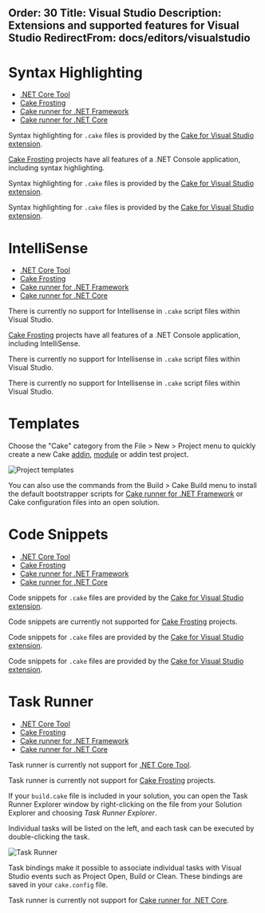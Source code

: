 Order: 30
Title: Visual Studio
Description: Extensions and supported features for Visual Studio
RedirectFrom: docs/editors/visualstudio
---

# Syntax Highlighting

<ul class="nav nav-tabs">
    <li class="active"><a data-toggle="tab" href="#tool1">.NET Core Tool</a></li>
    <li><a data-toggle="tab" href="#frosting1">Cake Frosting</a></li>
    <li><a data-toggle="tab" href="#netfx1">Cake runner for .NET Framework</a></li>
    <li><a data-toggle="tab" href="#core1">Cake runner for .NET Core</a></li>
</ul>

<div class="tab-content">
    <div id="tool1" class="tab-pane fade in active">
        <p>
            Syntax highlighting for <code>.cake</code> files is provided by the <a href="https://marketplace.visualstudio.com/items?itemName=vs-publisher-1392591.CakeforVisualStudio">Cake for Visual Studio extension</a>.
        </p>
    </div>
    <div id="frosting1" class="tab-pane fade">
        <p>
            <a href="/docs/running-builds/runners/cake-frosting">Cake Frosting</a> projects have all features of a .NET Console application, including syntax highlighting.
        </p>
    </div>
    <div id="netfx1" class="tab-pane fade">
        <p>
            Syntax highlighting for <code>.cake</code> files is provided by the <a href="https://marketplace.visualstudio.com/items?itemName=vs-publisher-1392591.CakeforVisualStudio">Cake for Visual Studio extension</a>.
        </p>
    </div>
    <div id="core1" class="tab-pane fade">
        <p>
            Syntax highlighting for <code>.cake</code> files is provided by the <a href="https://marketplace.visualstudio.com/items?itemName=vs-publisher-1392591.CakeforVisualStudio">Cake for Visual Studio extension</a>.
        </p>
    </div>
</div>

# IntelliSense

<ul class="nav nav-tabs">
    <li class="active"><a data-toggle="tab" href="#tool2">.NET Core Tool</a></li>
    <li><a data-toggle="tab" href="#frosting2">Cake Frosting</a></li>
    <li><a data-toggle="tab" href="#netfx2">Cake runner for .NET Framework</a></li>
    <li><a data-toggle="tab" href="#core2">Cake runner for .NET Core</a></li>
</ul>

<div class="tab-content">
    <div id="tool2" class="tab-pane fade in active">
        <p>
            There is currently no support for Intellisense in <code>.cake</code> script files within Visual Studio.
        </p>
    </div>
    <div id="frosting2" class="tab-pane fade">
        <p>
            <a href="/docs/running-builds/runners/cake-frosting">Cake Frosting</a> projects have all features of a .NET Console application, including IntelliSense.
        </p>
    </div>
    <div id="netfx2" class="tab-pane fade">
        <p>
            There is currently no support for Intellisense in <code>.cake</code> script files within Visual Studio.
        </p>
    </div>
    <div id="core2" class="tab-pane fade">
        <p>
            There is currently no support for Intellisense in <code>.cake</code> script files within Visual Studio.
        </p>
    </div>
</div>

# Templates

Choose the "Cake" category from the File > New > Project menu to quickly create a new Cake [addin](/docs/extending/addins/),
[module](/docs/extending/modules) or addin test project.

![Project templates](https://raw.githubusercontent.com/cake-build/cake-vs/develop/art/project-template.png)

You can also use the commands from the Build > Cake Build menu to install the default bootstrapper scripts for
[Cake runner for .NET Framework](/docs/running-builds/runners/cake-runner-for-dotnet-framework) or Cake configuration files into an open solution.

# Code Snippets

<ul class="nav nav-tabs">
    <li class="active"><a data-toggle="tab" href="#tool3">.NET Core Tool</a></li>
    <li><a data-toggle="tab" href="#frosting3">Cake Frosting</a></li>
    <li><a data-toggle="tab" href="#netfx3">Cake runner for .NET Framework</a></li>
    <li><a data-toggle="tab" href="#core3">Cake runner for .NET Core</a></li>
</ul>

<div class="tab-content">
    <div id="tool3" class="tab-pane fade in active">
        <p>
            Code snippets for <code>.cake</code> files are provided by the <a href="https://marketplace.visualstudio.com/items?itemName=vs-publisher-1392591.CakeforVisualStudio">Cake for Visual Studio extension</a>.
        </p>
    </div>
    <div id="frosting3" class="tab-pane fade">
        <p>
            Code snippets are currently not supported for <a href="/docs/running-builds/runners/cake-frosting">Cake Frosting</a> projects.
        </p>
    </div>
    <div id="netfx3" class="tab-pane fade">
        <p>
            Code snippets for <code>.cake</code> files are provided by the <a href="https://marketplace.visualstudio.com/items?itemName=vs-publisher-1392591.CakeforVisualStudio">Cake for Visual Studio extension</a>.
        </p>
    </div>
    <div id="core3" class="tab-pane fade">
        <p>
            Code snippets for <code>.cake</code> files are provided by the <a href="https://marketplace.visualstudio.com/items?itemName=vs-publisher-1392591.CakeforVisualStudio">Cake for Visual Studio extension</a>.
        </p>
    </div>
</div>

# Task Runner

<ul class="nav nav-tabs">
    <li class="active"><a data-toggle="tab" href="#tool4">.NET Core Tool</a></li>
    <li><a data-toggle="tab" href="#frosting4">Cake Frosting</a></li>
    <li><a data-toggle="tab" href="#netfx4">Cake runner for .NET Framework</a></li>
    <li><a data-toggle="tab" href="#core4">Cake runner for .NET Core</a></li>
</ul>

<div class="tab-content">
    <div id="tool4" class="tab-pane fade in active">
            Task runner is currently not support for <a href="/docs/running-builds/runners/dotnet-core-tool">.NET Core Tool</a>.
    </div>
    <div id="frosting4" class="tab-pane fade">
        <p>
            Task runner is currently not support for <a href="/docs/running-builds/runners/cake-frosting">Cake Frosting</a> projects.
        </p>
    </div>
    <div id="netfx4" class="tab-pane fade">
        <p>
            If your <code>build.cake</code> file is included in your solution, you can open the Task Runner Explorer window by right-clicking on the file from your
            Solution Explorer and choosing <em>Task Runner Explorer</em>.
        </p>
        <p>
            Individual tasks will be listed on the left, and each task can be executed by double-clicking the task.
        </p>
        <p>
            <img src="https://raw.githubusercontent.com/cake-build/cake-vs/develop/art/console.png" class="img-fluid" alt="Task Runner">
        </p>
        <p>
            Task bindings make it possible to associate individual tasks with Visual Studio events such as Project Open, Build or Clean.
            These bindings are saved in your <code>cake.config</code> file.
        </p>
    </div>
    <div id="core4" class="tab-pane fade">
            Task runner is currently not support for <a href="/docs/running-builds/runners/cake-runner-for-dotnet-core">Cake runner for .NET Core</a>.
    </div>
</div>
